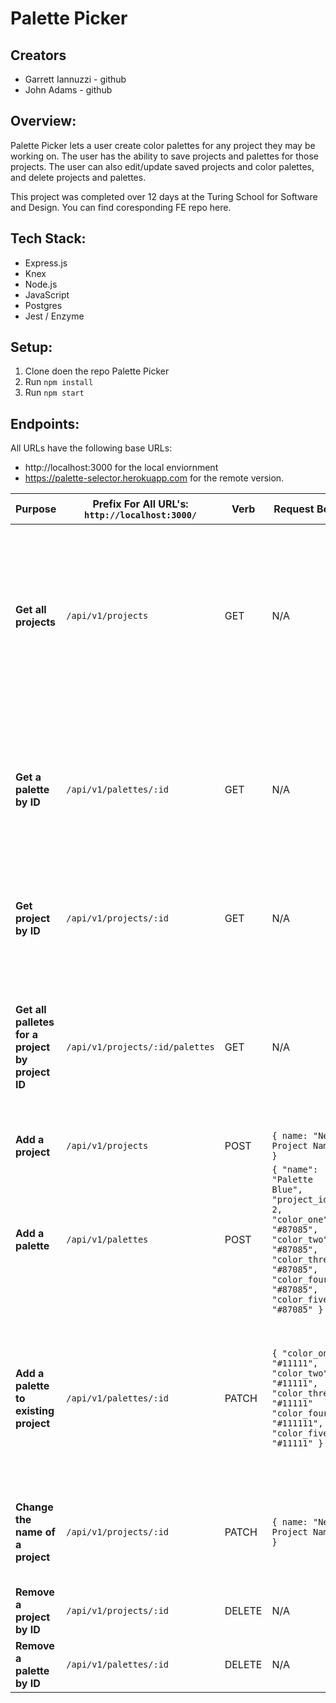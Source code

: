 # Palette Picker 

## Creators
- Garrett Iannuzzi - github
- John Adams - github

## Overview:
Palette Picker lets a user create color palettes for any project they may be working on. The user has the ability to save projects and palettes for those projects. The user can also edit/update saved projects and color palettes, and delete projects and palettes.

This project was completed over 12 days at the Turing School for Software and Design. You can find coresponding FE repo here.

## Tech Stack:
- Express.js
- Knex
- Node.js
- JavaScript
- Postgres
- Jest / Enzyme

## Setup:
1. Clone doen the repo Palette Picker
2. Run `npm install`
3. Run `npm start`

## Endpoints:

All URLs have the following base URLs:

- http://localhost:3000 for the local enviornment
- https://palette-selector.herokuapp.com for the remote version.

|  **Purpose** 	| **Prefix For All URL's: `http://localhost:3000/`**  	| **Verb**  	| **Request Body**  	|   **Sample Success Response** |
|---	|---	|---	|---	|---	|
|   **Get all projects**	|  `/api/v1/projects` 	| GET  	|   N/A	|  ```[{ "id": 2,"name": "Project Two", "created_at": "2020-02-04T20:59:00.114Z", "updated_at": "2020-02-04T20:59:00.114Z" }, { "id": 1, "name": "Project One", "created_at": "2020-02-04T20:12:20.932Z", "updated_at": "2020-02-04T20:12:20.932Z" },  ...]``` 	|
|   **Get a palette by ID**	|   `/api/v1/palettes/:id`	|  GET	|  N/A 	| ```{ "colors": [ "#11111", "#11111", "#11111", "#111111", "#11111" ], "id": 1, "name": "GOOD NAME", "project_id": 1, "created_at": "2020-02-04T20:12:20.944Z" "updated_at": "2020-02-04T20:12:20.944Z" } ``` 	|
|  **Get project by ID** 	|  `/api/v1/projects/:id` 	|  GET 	|  N/A 	| ```{ "id": 1, "name": "Project One", "created_at": "2020-02-04T20:12:20.932Z", "updated_at": "2020-02-04T20:12:20.932Z" }``` 	|
|   **Get all palletes for a project by project ID**	| `/api/v1/projects/:id/palettes`  	|  GET 	| N/A  	| ```[{ "colors": [ "#11111", "#11111", "#11111", "#111111", "#11111" ], "id": 1, "name": "GOOD NAME", "project_id": 1, "created_at": "2020-02-04T20:12:20.944Z", "updated_at": "2020-02-04T20:12:20.944Z" } ...]```  	|
|  **Add a project** 	|  `/api/v1/projects` 	|  POST 	|  ```{ name: "New Project Name" }``` 	|   ```{ id: 12 }```	|
|  **Add a palette** 	|  `/api/v1/palettes` 	|  POST 	| ```{ "name": "Palette Blue", "project_id": 2, "color_one": "#87085", "color_two": "#87085", "color_three": "#87085", "color_four": "#87085", "color_five": "#87085" }```  	| ```{ id: 7 }```  	|
|  **Add a palette to existing project** 	|   `/api/v1/palettes/:id`	|  PATCH 	| ```{ "color_one": "#11111", "color_two": "#11111", "color_three": "#11111" "color_four": "#111111", "color_five": "#11111" }```  	| ```{ "colors": [ "#11111", "#11111", "#11111", "#111111", "#11111" ], "id": 7, "name": "Palette Blue", "project_id": 2, "created_at": "2020-02-05T02:57:59.235Z", "updated_at": "2020-02-05T02:57:59.235Z" }```	|
|   **Change the name of a project**	|  `/api/v1/projects/:id` 	|  PATCH 	|  ```{ name: "New Project Name" }``` 	| ```{ "id": 1, "name": "New Project Name", "created_at": "2020-02-04T20:12:20.932Z", "updated_at": "2020-02-04T20:12:20.932Z" }```	|
|  **Remove a project by ID** 	|   `/api/v1/projects/:id`	|  DELETE 	| N/A  	| ```{ "message": "Success: Project has been removed" }```	|
|  **Remove a palette by ID** 	|  `/api/v1/palettes/:id`	|  DELETE 	|   N/A	| ```{ "message": "Success: Palette has been removed" }```	|
